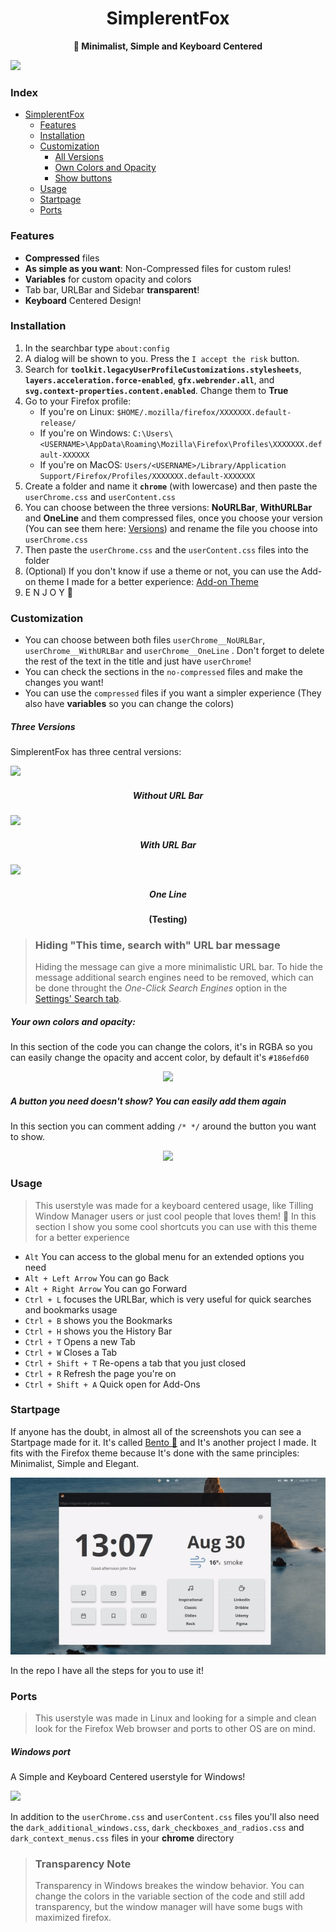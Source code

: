 <div align="center">
<h1>SimplerentFox</h1>
<b>🦊 Minimalist, Simple and Keyboard Centered</b>
</div>

![](https://github.com/MiguelRAvila/SimplerentFox/blob/master/Images/WithoutURLBar.png)

### Index

-   [SimplerentFox](#)
    -   [Features](#features)
    -   [Installation](#installation)
    -   [Customization](#customization)
         - [All Versions](#three-versions)
         - [Own Colors and Opacity](#your-own-colors-and-opacity)
         - [Show buttons](#a-button-you-need-doesnt-show-you-can-easily-add-them-again)
    -   [Usage](#usage)
    -   [Startpage](#startpage)
    -   [Ports](#ports)

### Features

-   **Compressed** files
-   **As simple as you want**: Non-Compressed files for custom rules!
-   **Variables** for custom opacity and colors
-   Tab bar, URLBar and Sidebar **transparent**!
-   **Keyboard** Centered Design!

### Installation

1. In the searchbar type `about:config`
2. A dialog will be shown to you. Press the `I accept the risk` button.
3. Search for **`toolkit.legacyUserProfileCustomizations.stylesheets`**, **`layers.acceleration.force-enabled`**, **`gfx.webrender.all`**, and **`svg.context-properties.content.enabled`**. Change them to **True**
4. Go to your Firefox profile:
    - If you're on Linux: `$HOME/.mozilla/firefox/XXXXXXX.default-release/`
    - If you're on Windows: `C:\Users\<USERNAME>\AppData\Roaming\Mozilla\Firefox\Profiles\XXXXXXX.default-XXXXXX`
    - If you're on MacOS: `Users/<USERNAME>/Library/Application Support/Firefox/Profiles/XXXXXXX.default-XXXXXXX` 
5. Create a folder and name it **`chrome`** (with lowercase) and then paste the `userChrome.css` and `userContent.css`
6. You can choose between the three versions: **NoURLBar**, **WithURLBar** and **OneLine** and them compressed files, once you choose your version (You can see them here: [Versions](#three-versions)) and rename the file you choose into `userChrome.css` 
7. Then paste the `userChrome.css` and the `userContent.css` files into the folder
7. (Optional) If you don't know if use a theme or not, you can use the Add-on theme I made for a better experience: [Add-on Theme](https://addons.mozilla.org/en-US/firefox/addon/simplerentfox/)
8. E N J O Y 🦊

### Customization

-   You can choose between both files `userChrome__NoURLBar`, `userChrome__WithURLBar` and `userChrome__OneLine` . Don't forget to delete the rest of the text in the title and just have `userChrome`!
-   You can check the sections in the `no-compressed` files and make the changes you want!
-   You can use the `compressed` files if you want a simpler experience (They also have **variables** so you can change the colors)

##### Three Versions

SimplerentFox has three central versions:

![](https://github.com/MiguelRAvila/SimplerentFox/blob/master/Images/WithoutURLBar.png)

<div align="center">
<h5>Without URL Bar</h5>
</div>

![](https://github.com/MiguelRAvila/SimplerentFox/blob/master/Images/WithURLBar.png)

<div align="center">
<h5>With URL Bar</h5>
</div>

![](https://github.com/MiguelRAvila/SimplerentFox/blob/master/Images/OneLine.png)

<div align="center">
<h5>One Line</h5>
<b>(Testing)</b>
</div>

> ### Hiding "This time, search with" URL bar message
>
> Hiding the message can give a more minimalistic URL bar. To hide the message additional search engines need to be removed, which can be done throught the _One-Click Search Engines_ option in the [Settings' Search tab](about:preferences#search).

##### Your own colors and opacity:

In this section of the code you can change the colors, it's in RGBA so you can easily change the opacity and accent color, by default it's `#186efd60`

<p align="center">
  <img src="https://github.com/MiguelRAvila/SimplerentFox/blob/master/Images/code-1.png">
</p>

##### A button you need doesn't show? You can easily add them again

In this section you can comment adding `/* */` around the button you want to show.

<p align="center">
  <img src="https://github.com/MiguelRAvila/SimplerentFox/blob/master/Images/code-2.png">
</p>

### Usage

> This userstyle was made for a keyboard centered usage, like Tilling Window Manager users or just cool people that loves them! 🤖
> In this section I show you some cool shortcuts you can use with this theme for a better experience

-   `Alt` You can access to the global menu for an extended options you need
-   `Alt + Left Arrow` You can go Back
-   `Alt + Right Arrow` You can go Forward
-   `Ctrl + L` focuses the URLBar, which is very useful for quick searches and bookmarks usage
-   `Ctrl + B` shows you the Bookmarks 
-   `Ctrl + H` shows you the History Bar
-   `Ctrl + T` Opens a new Tab
-   `Ctrl + W` Closes a Tab
-   `Ctrl + Shift + T` Re-opens a tab that you just closed
-   `Ctrl + R` Refresh the page you're on
-   `Ctrl + Shift + A` Quick open for Add-Ons

### Startpage

If anyone has the doubt, in almost all of the screenshots you can see a Startpage made for it. It's called [Bento 🍱](https://github.com/MiguelRAvila/Bento) and It's another project I made. It fits with the Firefox theme because It's done with the same principles: Minimalist, Simple and Elegant.

<p align="center">
  <img src="https://github.com/MiguelRAvila/Bento/blob/master/assets/preview.gif">
</p>

In the repo I have all the steps for you to use it!

### Ports

> This userstyle was made in Linux and looking for a simple and clean look for the Firefox Web browser and ports to other OS are on mind.

##### Windows port

A Simple and Keyboard Centered userstyle for Windows!

![](https://github.com/MiguelRAvila/SimplerentFox/blob/master/Images/win.png)

In addition to the `userChrome.css` and `userContent.css` files you'll also need the `dark_additional_windows.css`, `dark_checkboxes_and_radios.css` and `dark_context_menus.css` files in your **chrome** directory

> ### Transparency Note
>
> Transparency in Windows breakes the window behavior. You can change the colors in the variable section of the code and still add transparency, but the window manager will have some bugs with maximized firefox.
